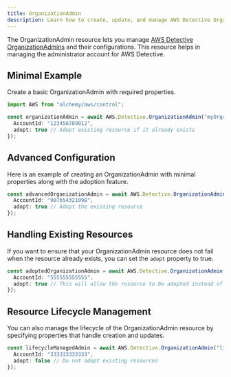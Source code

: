 ```yaml
---
title: OrganizationAdmin
description: Learn how to create, update, and manage AWS Detective OrganizationAdmins using Alchemy Cloud Control.
---
```


The OrganizationAdmin resource lets you manage [AWS Detective OrganizationAdmins](https://docs.aws.amazon.com/detective/latest/userguide/) and their configurations. This resource helps in managing the administrator account for AWS Detective.

## Minimal Example

Create a basic OrganizationAdmin with required properties.

```ts
import AWS from "alchemy/aws/control";

const organizationAdmin = await AWS.Detective.OrganizationAdmin("myOrganizationAdmin", {
  AccountId: "123456789012",
  adopt: true // Adopt existing resource if it already exists
});
```

## Advanced Configuration

Here is an example of creating an OrganizationAdmin with minimal properties along with the adoption feature.

```ts
const advancedOrganizationAdmin = await AWS.Detective.OrganizationAdmin("advancedOrgAdmin", {
  AccountId: "987654321098",
  adopt: true // Adopt the existing resource
});
```

## Handling Existing Resources

If you want to ensure that your OrganizationAdmin resource does not fail when the resource already exists, you can set the `adopt` property to true.

```ts
const adoptedOrganizationAdmin = await AWS.Detective.OrganizationAdmin("existingOrgAdmin", {
  AccountId: "555555555555",
  adopt: true // This will allow the resource to be adopted instead of failing
});
```

## Resource Lifecycle Management

You can also manage the lifecycle of the OrganizationAdmin resource by specifying properties that handle creation and updates.

```ts
const lifecycleManagedAdmin = await AWS.Detective.OrganizationAdmin("lifecycleOrgAdmin", {
  AccountId: "333333333333",
  adopt: false // Do not adopt existing resources
});
```